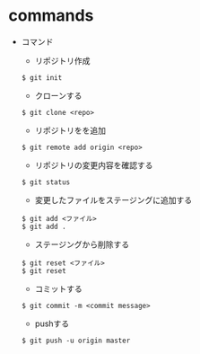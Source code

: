 # commands

- コマンド

  - リポジトリ作成
  ```
  $ git init
  ```

  - クローンする
  ```
  $ git clone <repo>
  ```

  - リポジトリをを追加
  ```
  $ git remote add origin <repo>
  ```

  - リポジトリの変更内容を確認する
  ```
  $ git status
  ```

  - 変更したファイルをステージングに追加する
  ```
  $ git add <ファイル>
  $ git add .
  ```

  - ステージングから削除する
  ```
  $ git reset <ファイル>
  $ git reset
  ```

  - コミットする
  ```
  $ git commit -m <commit message>
  ```

  - pushする
  ```
  $ git push -u origin master
  ```